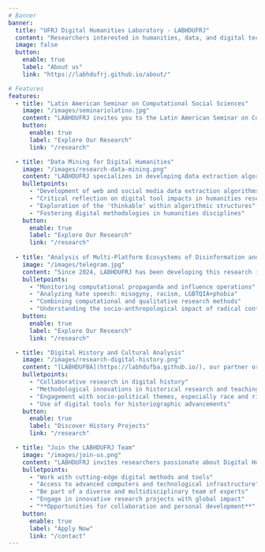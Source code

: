 ```yaml
---
# Banner
banner:
  title: "UFRJ Digital Humanities Laboratory - LABHDUFRJ"
  content: "Researchers interested in humanities, data, and digital technologies gathered in a space for intellectual exchange, academic research, and scientific production."
  image: false
  button:
    enable: true
    label: "About us"
    link: "https://labhdufrj.github.io/about/"

# Features
features:
  - title: "Latin American Seminar on Computational Social Sciences"
    image: "/images/seminariolatino.jpg"
    content: "LABHDUFRJ invites you to the Latin American Seminar on Computational Social Sciences at IFCS/UFRJ, celebrating interdisciplinarity between the humanities and computational sciences. From December 4 to 6, experts from Brazil, Argentina, Mexico, and Colombia will engage in discussions about groundbreaking topics in the field."
    button:
      enable: true
      label: "Explore Our Research"
      link: "/research"

  - title: "Data Mining for Digital Humanities"
    image: "/images/research-data-mining.png"
    content: "LABHDUFRJ specializes in developing data extraction algorithms for web and digital social networks, focusing on the integration of computational skills in humanities research. This initiative aims to critically assess how digital tools shape imagination and investigations in humanities, exploring the boundaries of algorithmic logic."
    bulletpoints:
      - "Development of web and social media data extraction algorithms"
      - "Critical reflection on digital tool impacts in humanities research"
      - "Exploration of the 'thinkable' within algorithmic structures"
      - "Fostering digital methodologies in humanities disciplines"
    button:
      enable: true
      label: "Explore Our Research"
      link: "/research"
      
  - title: "Analysis of Multi-Platform Ecosystems of Disinformation and Radicalization through Telegram"
    image: "/images/telegram.jpg"
    content: "Since 2024, LABHDUFRJ has been developing this research in partnership with [LABHDUFBA](https://labhdufba.github.io/). This project establishes a multi-method framework to map and analyze the multi-platform ecosystem of political extremism networks through the Telegram app. It monitors computational propaganda activities, coordinated influence operations, and hate speech (misogyny, racism, LGBTQIA+phobia) using corpus linguistics (CL), natural language processing (NLP), discourse analysis, and online ethnography."
    bulletpoints:
      - "Monitoring computational propaganda and influence operations"
      - "Analyzing hate speech: misogyny, racism, LGBTQIA+phobia"
      - "Combining computational and qualitative research methods"
      - "Understanding the socio-anthropological impact of radical content"
    button:
      enable: true
      label: "Explore Our Research"
      link: "/research"

  - title: "Digital History and Cultural Analysis"
    image: "/images/research-digital-history.png"
    content: "[LABHDUFBA](https://labhdufba.github.io/), our partner organization, conducts research in the field of Digital History in collaboration with the undergraduate History program at the University for [International Integration of Afro-Brazilian Lusophony](https://unilab.edu.br/). The lab seeks to develop new historiographical approaches and engage in methodological reflections, particularly concerning race, racism, and rights in the Americas."
    bulletpoints:
      - "Collaborative research in digital history"
      - "Methodological innovations in historical research and teaching"
      - "Engagement with socio-political themes, especially race and rights"
      - "Use of digital tools for historiographic advancements"
    button:
      enable: true
      label: "Discover History Projects"
      link: "/research"

  - title: "Join the LABHDUFRJ Team"
    image: "/images/join-us.png"
    content: "LABHDUFRJ invites researchers passionate about Digital Humanities to explore, innovate, and contribute to our dynamic field. With expertise in digital methods and tools, state-of-the-art computing infrastructure, and a vibrant multidisciplinary team, we offer an enriching environment for academic and professional growth."
    bulletpoints:
      - "Work with cutting-edge digital methods and tools"
      - "Access to advanced computers and technological infrastructure"
      - "Be part of a diverse and multidisciplinary team of experts"
      - "Engage in innovative research projects with global impact"
      - "**Opportunities for collaboration and personal development**"
    button:
      enable: true
      label: "Apply Now"
      link: "/contact"
---
```

